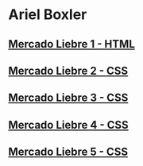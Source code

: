 # Ariel Boxler

## [Mercado Liebre 1 - HTML](https://github.com/Arielboxler97/mercadoLiebre/tree/estructuraWebHtml)
## [Mercado Liebre 2 - CSS](https://github.com/Arielboxler97/mercadoLiebre/tree/estructuraWebcss)
## [Mercado Liebre 3 - CSS](https://github.com/Arielboxler97/mercadoLiebre/tree/estructuraWebadaptativo)
## [Mercado Liebre 4 - CSS](https://github.com/Arielboxler97/mercadoLiebre/tree/estructuraWebadaptativo2)
## [Mercado Liebre 5 - CSS](https://github.com/Arielboxler97/mercadoLiebre/tree/estructuraWebRegistro)

